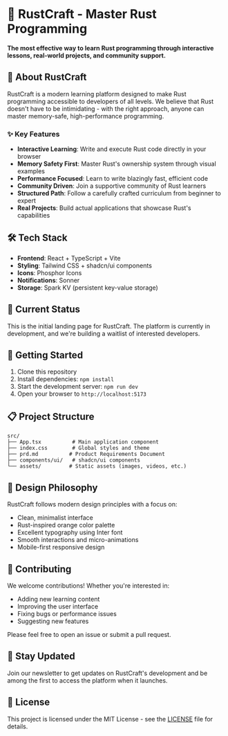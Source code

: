 # 🦀 RustCraft - Master Rust Programming

**The most effective way to learn Rust programming through interactive lessons, real-world projects, and community support.**

## 🚀 About RustCraft

RustCraft is a modern learning platform designed to make Rust programming accessible to developers of all levels. We believe that Rust doesn't have to be intimidating - with the right approach, anyone can master memory-safe, high-performance programming.

### ✨ Key Features

- **Interactive Learning**: Write and execute Rust code directly in your browser
- **Memory Safety First**: Master Rust's ownership system through visual examples
- **Performance Focused**: Learn to write blazingly fast, efficient code
- **Community Driven**: Join a supportive community of Rust learners
- **Structured Path**: Follow a carefully crafted curriculum from beginner to expert
- **Real Projects**: Build actual applications that showcase Rust's capabilities

## 🛠️ Tech Stack

- **Frontend**: React + TypeScript + Vite
- **Styling**: Tailwind CSS + shadcn/ui components
- **Icons**: Phosphor Icons
- **Notifications**: Sonner
- **Storage**: Spark KV (persistent key-value storage)

## 🎯 Current Status

This is the initial landing page for RustCraft. The platform is currently in development, and we're building a waitlist of interested developers.

## 🚀 Getting Started

1. Clone this repository
2. Install dependencies: `npm install`
3. Start the development server: `npm run dev`
4. Open your browser to `http://localhost:5173`

## 📋 Project Structure

```
src/
├── App.tsx          # Main application component
├── index.css        # Global styles and theme
├── prd.md          # Product Requirements Document
├── components/ui/   # shadcn/ui components
└── assets/         # Static assets (images, videos, etc.)
```

## 🎨 Design Philosophy

RustCraft follows modern design principles with a focus on:
- Clean, minimalist interface
- Rust-inspired orange color palette
- Excellent typography using Inter font
- Smooth interactions and micro-animations
- Mobile-first responsive design

## 🤝 Contributing

We welcome contributions! Whether you're interested in:
- Adding new learning content
- Improving the user interface
- Fixing bugs or performance issues
- Suggesting new features

Please feel free to open an issue or submit a pull request.

## 📧 Stay Updated

Join our newsletter to get updates on RustCraft's development and be among the first to access the platform when it launches.

## 📄 License

This project is licensed under the MIT License - see the [LICENSE](LICENSE) file for details.